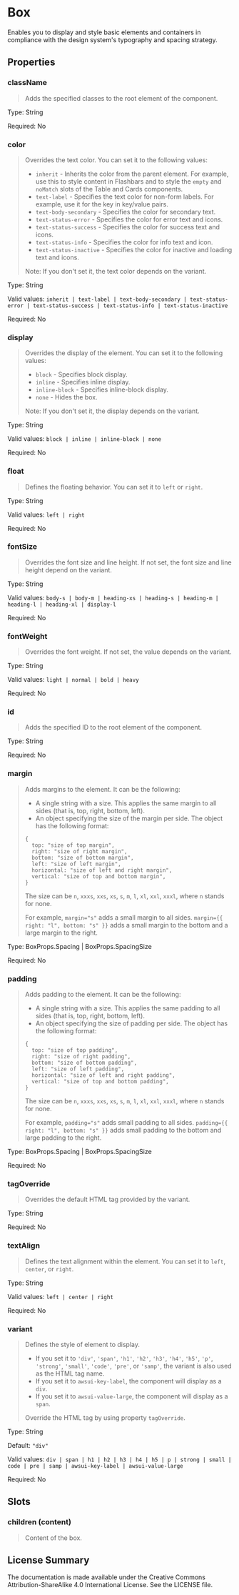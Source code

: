 # Box

Enables you to display and style basic elements and containers in compliance with the design system's typography and spacing strategy.



## Properties



### className

> Adds the specified classes to the root element of the component.

Type: String

Required: No


### color

> Overrides the text color. You can set it to the following values:
> - `inherit` - Inherits the color from the parent element. For example, use this to style content
>      in Flashbars and to style the `empty` and `noMatch` slots of the Table and Cards components.
> - `text-label` - Specifies the text color for non-form labels. For example, use it for the key in key/value pairs.
> - `text-body-secondary` - Specifies the color for secondary text.
> - `text-status-error` - Specifies the color for error text and icons.
> - `text-status-success` - Specifies the color for success text and icons.
> - `text-status-info` - Specifies the color for info text and icon.
> - `text-status-inactive` - Specifies the color for inactive and loading text and icons.
> 
> Note: If you don't set it, the text color depends on the variant.
> 

Type: String

Valid values: `inherit | text-label | text-body-secondary | text-status-error | text-status-success | text-status-info | text-status-inactive`

Required: No


### display

> Overrides the display of the element. You can set it to the following values:
> - `block` - Specifies block display.
> - `inline` - Specifies inline display.
> - `inline-block` - Specifies inline-block display.
> - `none` - Hides the box.
> 
> Note: If you don't set it, the display depends on the variant.
> 

Type: String

Valid values: `block | inline | inline-block | none`

Required: No


### float

> Defines the floating behavior. You can set it to `left` or `right`.

Type: String

Valid values: `left | right`

Required: No


### fontSize

> Overrides the font size and line height. If not set, the font size and line height depend on the variant.

Type: String

Valid values: `body-s | body-m | heading-xs | heading-s | heading-m | heading-l | heading-xl | display-l`

Required: No


### fontWeight

> Overrides the font weight. If not set, the value depends on the variant.

Type: String

Valid values: `light | normal | bold | heavy`

Required: No


### id

> Adds the specified ID to the root element of the component.

Type: String

Required: No


### margin

> Adds margins to the element. It can be the following:
> - A single string with a size. This applies the same margin to all sides (that is, top, right, bottom, left).
> - An object specifying the size of the margin per side. The object has the following format:
> ```
> {
>   top: "size of top margin",
>   right: "size of right margin",
>   bottom: "size of bottom margin",
>   left: "size of left margin",
>   horizontal: "size of left and right margin",
>   vertical: "size of top and bottom margin",
> }
> ```
> 
> The size can be `n`, `xxxs`, `xxs`, `xs`, `s`, `m`, `l`, `xl`, `xxl`, `xxxl`, where `n` stands for none.
> 
>  For example, `margin="s"` adds a small margin to all sides.
> `margin={{ right: "l", bottom: "s" }}` adds a small margin to the bottom and a large margin to the right.
> 

Type: BoxProps.Spacing | BoxProps.SpacingSize

Required: No


### padding

> Adds padding to the element. It can be the following:
> - A single string with a size. This applies the same padding to all sides (that is, top, right, bottom, left).
> - An object specifying the size of padding per side. The object has the following format:
> ```
> {
>   top: "size of top padding",
>   right: "size of right padding",
>   bottom: "size of bottom padding",
>   left: "size of left padding",
>   horizontal: "size of left and right padding",
>   vertical: "size of top and bottom padding",
> }
> ```
> 
> The size can be `n`, `xxxs`, `xxs`, `xs`, `s`, `m`, `l`, `xl`, `xxl`, `xxxl`, where `n` stands for none.
> 
>  For example, `padding="s"` adds small padding to all sides.
> `padding={{ right: "l", bottom: "s" }}` adds small padding to the bottom and large padding to the right.
> 

Type: BoxProps.Spacing | BoxProps.SpacingSize

Required: No


### tagOverride

> Overrides the default HTML tag provided by the variant.

Type: String

Required: No


### textAlign

> Defines the text alignment within the element. You can set it to `left`, `center`, or `right`.

Type: String

Valid values: `left | center | right`

Required: No


### variant

> Defines the style of element to display.
> - If you set it to `'div'`, `'span'`, `'h1'`, `'h2'`, `'h3'`, `'h4'`, `'h5'`, `'p'`, `'strong'`, `'small'`, `'code'`, `'pre'`, or `'samp'`, the variant is also used as the HTML tag name.
> - If you set it to `awsui-key-label`, the component will display as a `div`.
> - If you set it to `awsui-value-large`, the component will display as a `span`.
> 
> Override the HTML tag by using property `tagOverride`.
> 

Type: String

Default: `"div"`

Valid values: `div | span | h1 | h2 | h3 | h4 | h5 | p | strong | small | code | pre | samp | awsui-key-label | awsui-value-large`

Required: No





## Slots



### children (content)

> Content of the box.









## License Summary

The documentation is made available under the Creative Commons Attribution-ShareAlike 4.0 International License. See the LICENSE file.

